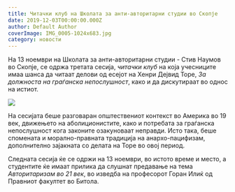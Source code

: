 ```yaml
---
title: Читачки клуб на Школата за анти-авторитарни студии во Скопје
date: 2019-12-03T00:00:00.000Z
author: Default Author
coverImage: IMG_0005-1024x683.jpg
category: новости
---
```


На 13 ноември на Школата за анти-авторитарни студии - Стив Наумов во Скопје, се одржа третата сесија, _читачки клуб_ на која учесниците имаа шанса да читаат делови од есејот на Хенри Дејвид Торе, _За должноста на граѓанска непослушност_, како и да дискутираат во однос на истиот.

![](http://libertaniabackup.local/wp-content/uploads/2019/12/IMG_0005-1024x683.jpg)

На сесијата беше разговаран општествениот контекст во Америка во 19 век, движењето на аболиционистите, како и потребата за граѓанска непослушност кога законите озакуноваат неправди. Исто така, беше спомената и морално-правната традиција на анархо-пацифизам, дополнително зајакната со делата на Торе во овој период.

Следната сесија ќе се одржи на 13 ноември, во истото време и место, а студентите ќе имаат прилика да слушнат предавање на тема _Авторитаризам во 21 век_, во изведба на професорот Горан Илиќ од Правниот факултет во Битола.
